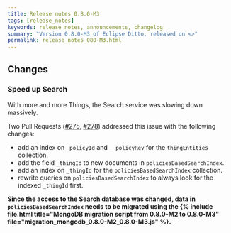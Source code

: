 ```yaml
---
title: Release notes 0.8.0-M3
tags: [release_notes]
keywords: release notes, announcements, changelog
summary: "Version 0.8.0-M3 of Eclipse Ditto, released on <>"
permalink: release_notes_080-M3.html
---
```


## Changes

### Speed up Search

With more and more Things, the Search service was slowing down massively.

Two Pull Requests ([#275](https://github.com/eclipse/ditto/pull/275), [#278](https://github.com/eclipse/ditto/pull/278)) 
addressed this issue with the following changes:
* add an index on `_policyId` and `__policyRev` for the `thingEntities` collection.
* add the field `_thingId` to new documents in `policiesBasedSearchIndex`.
* add an index on `_thingId` for the `policiesBasedSearchIndex` collection.
* rewrite queries on `policiesBasedSearchIndex` to always look for the indexed `_thingId` first. 

**Since the access to the Search database was changed, data in `policiesBasedSearchIndex` needs to be
 migrated using the {% include file.html title="MongoDB migration script from 0.8.0-M2 to 0.8.0-M3" file="migration_mongodb_0.8.0-M2_0.8.0-M3.js" %}.**
